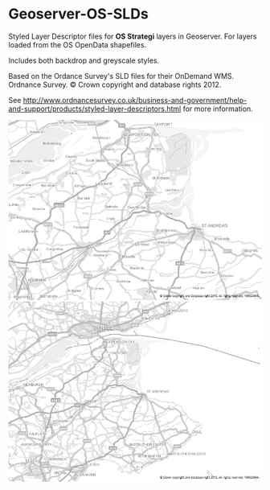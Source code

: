 Geoserver-OS-SLDs
=================

Styled Layer Descriptor files for **OS Strategi** layers in Geoserver.
For layers loaded from the OS OpenData shapefiles.

Includes both backdrop and greyscale styles.

Based on the Ordance Survey's SLD files for their OnDemand WMS.
Ordnance Survey. &#169; Crown copyright and database rights 2012.

See http://www.ordnancesurvey.co.uk/business-and-government/help-and-support/products/styled-layer-descriptors.html for more information.

![OS Strategi Greyscale 120K](../images/os_strategi_greyscale_120k.jpg)
![OS Strategi Greyscale 220K](../images/os_strategi_greyscale_220k.jpg)
